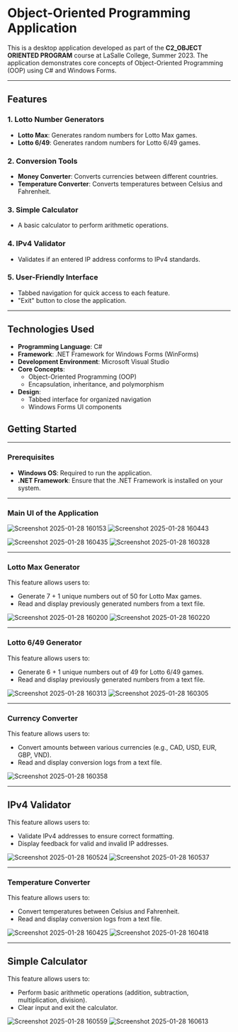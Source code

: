 # Object-Oriented Programming Application 

This is a desktop application developed as part of the **C2_OBJECT ORIENTED PROGRAM** course at LaSalle College, Summer 2023. The application demonstrates core concepts of Object-Oriented Programming (OOP) using C# and Windows Forms.

---
## Features

### 1. Lotto Number Generators
- **Lotto Max**: Generates random numbers for Lotto Max games.
- **Lotto 6/49**: Generates random numbers for Lotto 6/49 games.

### 2. Conversion Tools
- **Money Converter**: Converts currencies between different countries.
- **Temperature Converter**: Converts temperatures between Celsius and Fahrenheit.

### 3. Simple Calculator
- A basic calculator to perform arithmetic operations.

### 4. IPv4 Validator
- Validates if an entered IP address conforms to IPv4 standards.

### 5. User-Friendly Interface
- Tabbed navigation for quick access to each feature.
- "Exit" button to close the application.
---
## Technologies Used
- **Programming Language**: C#
- **Framework**: .NET Framework for Windows Forms (WinForms)
- **Development Environment**: Microsoft Visual Studio
- **Core Concepts**:
  - Object-Oriented Programming (OOP)
  - Encapsulation, inheritance, and polymorphism
- **Design**: 
  - Tabbed interface for organized navigation
  - Windows Forms UI components

## Getting Started
---
### Prerequisites
- **Windows OS**: Required to run the application.
- **.NET Framework**: Ensure that the .NET Framework is installed on your system.

---
### Main UI of the Application

![Screenshot 2025-01-28 160153](https://github.com/user-attachments/assets/420e2401-0cd6-47f7-ab41-ccf493940263) ![Screenshot 2025-01-28 160443](https://github.com/user-attachments/assets/ab1b7c55-0a23-4dd5-a693-585b78f1991b)

![Screenshot 2025-01-28 160435](https://github.com/user-attachments/assets/cd2b9d1d-2ab5-404e-9a78-a291c3819115) ![Screenshot 2025-01-28 160328](https://github.com/user-attachments/assets/5ef8725b-bc40-4356-afa5-f3d9e85da1ec)

---

### Lotto Max Generator
This feature allows users to:
- Generate 7 + 1 unique numbers out of 50 for Lotto Max games.
- Read and display previously generated numbers from a text file.

![Screenshot 2025-01-28 160200](https://github.com/user-attachments/assets/41f4396e-c33a-4234-b4ba-625b2c871c49) ![Screenshot 2025-01-28 160220](https://github.com/user-attachments/assets/7315a26c-2100-4c17-89f1-391bc4e5932f)

---

### Lotto 6/49 Generator
This feature allows users to:
- Generate 6 + 1 unique numbers out of 49 for Lotto 6/49 games.
- Read and display previously generated numbers from a text file.

![Screenshot 2025-01-28 160313](https://github.com/user-attachments/assets/fbf7085a-9f37-4f70-b22f-9b69ac147c11) ![Screenshot 2025-01-28 160305](https://github.com/user-attachments/assets/2d550064-f88a-4cbb-bc9a-35cde3f845f7)

---

### Currency Converter
This feature allows users to:
- Convert amounts between various currencies (e.g., CAD, USD, EUR, GBP, VND).
- Read and display conversion logs from a text file.

![Screenshot 2025-01-28 160358](https://github.com/user-attachments/assets/dfde9cdd-38c6-41ee-8745-107fcb41f595)

---
## IPv4 Validator
This feature allows users to:
- Validate IPv4 addresses to ensure correct formatting.
- Display feedback for valid and invalid IP addresses.

![Screenshot 2025-01-28 160524](https://github.com/user-attachments/assets/9d26e8f9-116a-4e64-bdf2-e2dd38664f4a)
![Screenshot 2025-01-28 160537](https://github.com/user-attachments/assets/c9c0d5af-6450-4290-bb0c-4523416fc647)

---

### Temperature Converter
This feature allows users to:
- Convert temperatures between Celsius and Fahrenheit.
- Read and display conversion logs from a text file.

![Screenshot 2025-01-28 160425](https://github.com/user-attachments/assets/dfc36ddd-364e-4dc6-a718-889b54bfb3d1)
![Screenshot 2025-01-28 160418](https://github.com/user-attachments/assets/3e0a4ad8-9cd0-4369-a4d6-074705792dd8)

--- 
## Simple Calculator
This feature allows users to:
- Perform basic arithmetic operations (addition, subtraction, multiplication, division).
- Clear input and exit the calculator.

![Screenshot 2025-01-28 160559](https://github.com/user-attachments/assets/104ef4bf-0629-43f0-a83b-647570391263)
![Screenshot 2025-01-28 160613](https://github.com/user-attachments/assets/74d0f949-2320-4176-8c3d-34f36f677e45)


